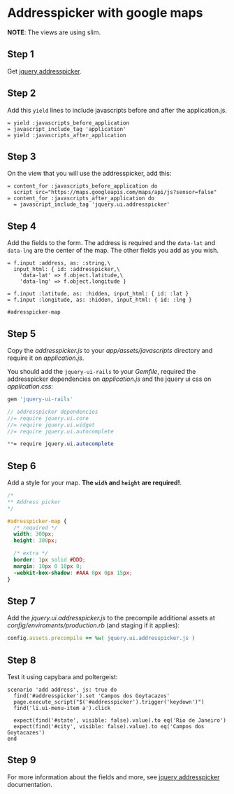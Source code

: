 # Addresspicker with google maps

**NOTE**: The views are using slim.

## Step 1

Get [jquery addresspicker](https://github.com/sgruhier/jquery-addresspicker).

## Step 2

Add this `yield` lines to include javascripts before and after the
application.js.

```
= yield :javascripts_before_application
= javascript_include_tag 'application'
= yield :javascripts_after_application
```

## Step 3

On the view that you will use the addresspicker, add this:

```
= content_for :javascripts_before_application do
  script src="https://maps.googleapis.com/maps/api/js?sensor=false"
= content_for :javascripts_after_application do
  = javascript_include_tag 'jquery.ui.addresspicker'
```

## Step 4

Add the fields to the form. The address is required and the `data-lat` and
`data-lng` are the center of the map. The other fields you add as you wish.

```
= f.input :address, as: :string,\
  input_html: { id: :addresspicker,\
    'data-lat' => f.object.latitude,\
    'data-lng' => f.object.longitude }

= f.input :latitude, as: :hidden, input_html: { id: :lat }
= f.input :longitude, as: :hidden, input_html: { id: :lng }

#adresspicker-map
```

## Step 5

Copy the *addresspicker.js* to your *app/assets/javascripts* directory and
require it on *application.js*.

You should add the `jquery-ui-rails` to your *Gemfile*, required the
addresspicker dependencies on *application.js* and the jquery ui css on
*application.css*:

``` ruby
gem 'jquery-ui-rails'
```

``` javascript
// addresspicker dependencies
//= require jquery.ui.core
//= require jquery.ui.widget
//= require jquery.ui.autocomplete
```

``` css
**= require jquery.ui.autocomplete
```

## Step 6

Add a style for your map. **The `widh` and `height` are required!**.

``` css
/*
** Address picker
*/

#adresspicker-map {
  /* required */
  width: 300px;
  height: 300px;

  /* extra */
  border: 1px solid #DDD;
  margin: 10px 0 10px 0;
  -webkit-box-shadow: #AAA 0px 0px 15px;
}
```


## Step 7

Add the *jquery.ui.addresspicker.js* to the precompile additional assets at
*config/enviroments/production.rb* (and staging if it applies):

``` ruby
config.assets.precompile += %w( jquery.ui.addresspicker.js )
```

## Step 8

Test it using capybara and poltergeist:

```
scenario 'add address', js: true do
  find('#addresspicker').set 'Campos dos Goytacazes'
  page.execute_script("$('#addresspicker').trigger('keydown')")
  find('li.ui-menu-item a').click

  expect(find('#state', visible: false).value).to eq('Rio de Janeiro')
  expect(find('#city', visible: false).value).to eq('Campos dos Goytacazes')
end
```

## Step 9

For more information about the fields and more, see
[jquery addresspicker](https://github.com/sgruhier/jquery-addresspicker)
documentation.